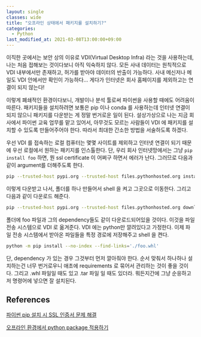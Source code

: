```yaml
---
layout: single
classes: wide
title: "오프라인 상태에서 패키지를 설치하기?"
categories:
  - Python
last_modified_at: 2021-03-08T13:00:00+09:00
---
```


이직한 곳에서는 보안 상의 이유로 VDI(Virtual Desktop Infra) 라는 것을 사용하는데, 나는 처음 접해보는 것이다보니 아직 익숙하지 않다. 모든 사내 데이터는 원칙적으로 VDI 내부에서만 존재하고, 허가를 받아야 데이터의 반출이 가능하다. 사내 메신저나 메일도 VDI 안에서만 확인이 가능하다... 게다가 인터넷은 회사 홈페이지를 제외하고는 연결이 되지 않는다!

이렇게 폐쇄적인 환경이다보니, 개발이나 분석 툴로써 파이썬을 사용할 때에도 어려움이 따른다. 패키지들을 설치하려면 보통은 pip 이나 conda 를 사용하는데 인터넷 연결이 되지 않으니 패키지를 다운받는 게 정말 번거로운 일이 된다. 설상가상으로 나는 지금 회사에서 파이썬 교육 업무를 맡고 있어서, 아무것도 모르는 사람들이 VDI 에 패키지를 설치할 수 있도록 만들어주어야 한다. 따라서 최대한 간소한 방법을 서술하도록 하겠다.

우선 VDI 를 접속하는 로컬 컴퓨터는 몇몇 사이트를 제외하고 인터넷 연결이 되기 때문에 우선 로컬에서 원하는 패키지를 인스톨한다. 단, 우리 회사 인터넷망에서는 그냥 `pip install foo` 하면, 뭔 ssl certificate 이 어쩌구 하면서 에러가 난다. 그러므로 다음과 같이 argument를 더해주도록 한다.

```bash
pip --trusted-host pypi.org --trusted-host files.pythonhosted.org install foo
```

이렇게 다운받고 나서, 폴더를 하나 만들어서 shell 을 켜고 그곳으로 이동한다. 그리고 다음과 같이 다운로드 해준다.

```bash
pip --trusted-host pypi.org --trusted-host files.pythonhosted.org download foo
```

폴더에 foo 파일과 그의 dependency들도 같이 다운로드되어있을 것이다. 이것을 파일 전송 시스템으로 VDI 로 옮겨준다. VDI 에는 python만 깔려있다고 가정한다. 이제 파일 전송 시스템에서 받아온 파일들을 특정 경로에 저장해주고 shell 을 켠다.

```bash
python -m pip install --no-index --find-links='./foo.whl'
```
단, dependency 가 있는 경우 그것부터 먼저 깔아줘야 한다. 순서 맞춰서 하나하나 설치하는건 너무 번거로우니 애초에 requirements 로 묶어서 관리하는 것이 좋을 것이다. 그리고 .whl 파일일 때도 있고 .tar 파일 일 때도 있더라. 뭐든지간에 그냥 순응하고 저 명령어에 넣으면 잘 설치된다.


## References

[파이썬 pip 설치 시 SSL 인증서 문제 해결](https://harryp.tistory.com/831)

[오프라인 환경에서 python package 적용하기](https://velog.io/@hayeon1234/%EC%98%A4%ED%94%84%EB%9D%BC%EC%9D%B8-%ED%99%98%EA%B2%BD%EC%97%90%EC%84%9C-python-package-%EC%A0%81%EC%9A%A9%ED%95%98%EA%B8%B0)